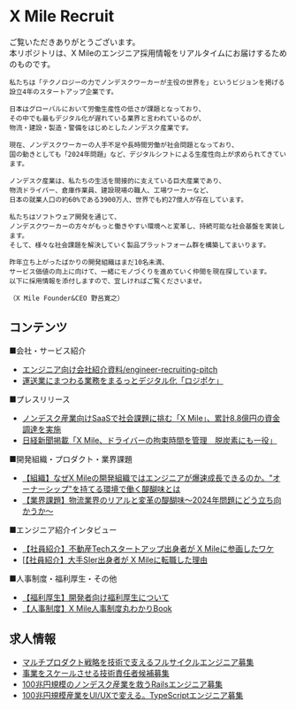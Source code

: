 # X Mile Recruit
ご覧いただきありがとうございます。  
本リポジトリは、X Mileのエンジニア採用情報をリアルタイムにお届けするためのものです。

```
私たちは「テクノロジーの力でノンデスクワーカーが主役の世界を」というビジョンを掲げる設立4年のスタートアップ企業です。

日本はグローバルにおいて労働生産性の低さが課題となっており、
その中でも最もデジタル化が遅れている業界と言われているのが、
物流・建設・製造・警備をはじめとしたノンデスク産業です。

現在、ノンデスクワーカーの人手不足や長時間労働が社会問題となっており、
国の動きとしても「2024年問題」など、デジタルシフトによる生産性向上が求められてきています。

ノンデスク産業は、私たちの生活を間接的に支えている巨大産業であり、
物流ドライバー、倉庫作業員、建設現場の職人、工場ワーカーなど、
日本の就業人口の約60%である3900万人、世界でも約27億人が存在しています。

私たちはソフトウェア開発を通じて、
ノンデスクワーカーの方々がもっと働きやすい環境へと変革し、持続可能な社会基盤を実装します。
そして、様々な社会課題を解決していく製品プラットフォーム群を構築してまいります。

昨年立ち上がったばかりの開発組織はまだ10名未満、
サービス価値の向上に向けて、一緒にモノづくりを進めていく仲間を現在探しています。
以下に採用情報を添付しますので、宜しければご覧くださいませ。

（X Mile Founder&CEO 野呂寛之）
```

## コンテンツ
■会社・サービス紹介
- [エンジニア向け会社紹介資料/engineer-recruiting-pitch](https://speakerdeck.com/xmile/engineer-recruiting-pitch)
- [運送業にまつわる業務をまるっとデジタル化「ロジポケ」](https://logipoke.com/)

■プレスリリース
- [ノンデスク産業向けSaaSで社会課題に挑む「X Mile」、累計8.8億円の資金調達を実施](https://prtimes.jp/main/html/rd/p/000000013.000063503.html)
- [日経新聞掲載「X Mile、ドライバーの拘束時間を管理　脱炭素にも一役」](https://www.nikkei.com/article/DGXZQOUC203HH0Q3A120C2000000/)

■開発組織・プロダクト・業界課題
- [【組織】なぜX Mileの開発組織ではエンジニアが爆速成長できるのか。"オーナーシップ"を持てる環境で働く醍醐味とは](https://www.wantedly.com/companies/xmile/post_articles/476480)
- [【業界課題】物流業界のリアルと変革の醍醐味〜2024年問題にどう立ち向かうか〜](https://www.wantedly.com/companies/xmile/post_articles/473343)

■エンジニア紹介インタビュー
- [【社員紹介】不動産Techスタートアップ出身者が X Mileに参画したワケ](https://www.wantedly.com/companies/xmile/post_articles/427822)
- [[【社員紹介】大手SIer出身者が X Mileに転職した理由](https://www.wantedly.com/companies/xmile/post_articles/466774)

■人事制度・福利厚生・その他
- [【福利厚生】開発者向け福利厚生について](https://speakerdeck.com/xmile/engineer-recruiting-pitch?slide=39)
- [【人事制度】X Mile人事制度丸わかりBook](https://speakerdeck.com/xmile/x-mileren-shi-zhi-du-wan-wakaribook)

## 求人情報
- [マルチプロダクト戦略を技術で支えるフルサイクルエンジニア募集](https://www.wantedly.com/projects/1215733)
- [事業をスケールさせる技術責任者候補募集](https://www.wantedly.com/projects/1215749)
- [100兆円規模のノンデスク産業を救うRailsエンジニア募集](https://www.wantedly.com/projects/1214638)
- [100兆円規模産業をUI/UXで変える。TypeScriptエンジニア募集](https://www.wantedly.com/projects/1215731)
